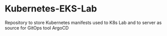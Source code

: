 # Kubernetes-EKS-Lab
Repository to store Kubernetes manifests used to K8s Lab and to server as source for GitOps tool ArgoCD

